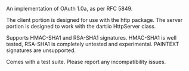 An implementation of OAuth 1.0a, as per RFC 5849. 

The client portion is designed for use with the http 
package. The server portion is designed to work with the dart:io
HttpServer class. 

Supports HMAC-SHA1 and RSA-SHA1 signatures. HMAC-SHA1 is well tested, RSA-SHA1
is completely untested and experimental. PAINTEXT signatures are unsupported.

Comes with a test suite. Please report any incompatibility issues.